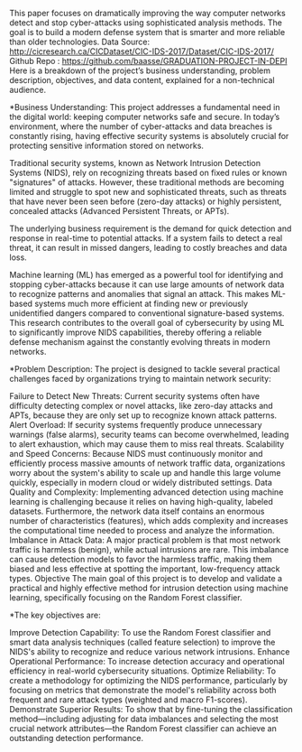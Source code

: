 This paper focuses on dramatically improving the way computer networks detect and stop cyber-attacks using sophisticated analysis methods. The goal is to build a modern defense system that is smarter and more reliable than older technologies. Data Source: http://cicresearch.ca/CICDataset/CIC-IDS-2017/Dataset/CIC-IDS-2017/ Github Repo : https://github.com/baasse/GRADUATION-PROJECT-IN-DEPI Here is a breakdown of the project’s business understanding, problem description, objectives, and data content, explained for a non-technical audience.

*Business Understanding:
This project addresses a fundamental need in the digital world: keeping computer networks safe and secure. In today’s environment, where the number of cyber-attacks and data breaches is constantly rising, having effective security systems is absolutely crucial for protecting sensitive information stored on networks.

Traditional security systems, known as Network Intrusion Detection Systems (NIDS), rely on recognizing threats based on fixed rules or known "signatures" of attacks. However, these traditional methods are becoming limited and struggle to spot new and sophisticated threats, such as threats that have never been seen before (zero-day attacks) or highly persistent, concealed attacks (Advanced Persistent Threats, or APTs).

The underlying business requirement is the demand for quick detection and response in real-time to potential attacks. If a system fails to detect a real threat, it can result in missed dangers, leading to costly breaches and data loss.

Machine learning (ML) has emerged as a powerful tool for identifying and stopping cyber-attacks because it can use large amounts of network data to recognize patterns and anomalies that signal an attack. This makes ML-based systems much more efficient at finding new or previously unidentified dangers compared to conventional signature-based systems. This research contributes to the overall goal of cybersecurity by using ML to significantly improve NIDS capabilities, thereby offering a reliable defense mechanism against the constantly evolving threats in modern networks.

*Problem Description:
The project is designed to tackle several practical challenges faced by organizations trying to maintain network security:

Failure to Detect New Threats: Current security systems often have difficulty detecting complex or novel attacks, like zero-day attacks and APTs, because they are only set up to recognize known attack patterns.
Alert Overload: If security systems frequently produce unnecessary warnings (false alarms), security teams can become overwhelmed, leading to alert exhaustion, which may cause them to miss real threats.
Scalability and Speed Concerns: Because NIDS must continuously monitor and efficiently process massive amounts of network traffic data, organizations worry about the system's ability to scale up and handle this large volume quickly, especially in modern cloud or widely distributed settings.
Data Quality and Complexity: Implementing advanced detection using machine learning is challenging because it relies on having high-quality, labeled datasets. Furthermore, the network data itself contains an enormous number of characteristics (features), which adds complexity and increases the computational time needed to process and analyze the information.
Imbalance in Attack Data: A major practical problem is that most network traffic is harmless (benign), while actual intrusions are rare. This imbalance can cause detection models to favor the harmless traffic, making them biased and less effective at spotting the important, low-frequency attack types.
Objective
The main goal of this project is to develop and validate a practical and highly effective method for intrusion detection using machine learning, specifically focusing on the Random Forest classifier.

*The key objectives are:

Improve Detection Capability: To use the Random Forest classifier and smart data analysis techniques (called feature selection) to improve the NIDS's ability to recognize and reduce various network intrusions.
Enhance Operational Performance: To increase detection accuracy and operational efficiency in real-world cybersecurity situations.
Optimize Reliability: To create a methodology for optimizing the NIDS performance, particularly by focusing on metrics that demonstrate the model's reliability across both frequent and rare attack types (weighted and macro F1-scores).
Demonstrate Superior Results: To show that by fine-tuning the classification method—including adjusting for data imbalances and selecting the most crucial network attributes—the Random Forest classifier can achieve an outstanding detection performance.
